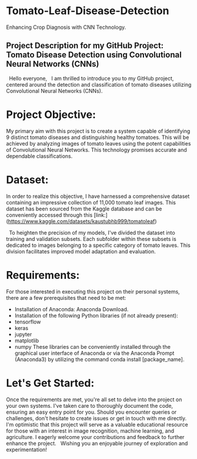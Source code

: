 # Tomato-Leaf-Disease-Detection
Enhancing Crop Diagnosis with CNN Technology.

## Project Description for my GitHub Project: Tomato Disease Detection using Convolutional Neural Networks (CNNs)
 
Hello everyone,
 
I am thrilled to introduce you to my GitHub project, centered around the detection and classification of tomato diseases utilizing Convolutional Neural Networks (CNNs).
 
# Project Objective:
My primary aim with this project is to create a system capable of identifying 9 distinct tomato diseases and distinguishing healthy tomatoes. This will be achieved by analyzing images of tomato leaves using the potent capabilities of Convolutional Neural Networks. This technology promises accurate and dependable classifications.
 
# Dataset:
In order to realize this objective, I have harnessed a comprehensive dataset containing an impressive collection of 11,000 tomato leaf images. This dataset has been sourced from the Kaggle database and can be conveniently accessed through this [link:] (https://www.kaggle.com/datasets/kaustubhb999/tomatoleaf) 

 
To heighten the precision of my models, I've divided the dataset into training and validation subsets. Each subfolder within these subsets is dedicated to images belonging to a specific category of tomato leaves. This division facilitates improved model adaptation and evaluation.
 
# Requirements:
For those interested in executing this project on their personal systems, there are a few prerequisites that need to be met:
 
* Installation of Anaconda: Anaconda Download.
* Installation of the following Python libraries (if not already present):
* tensorflow
* keras
* jupyter
* matplotlib
* numpy
These libraries can be conveniently installed through the graphical user interface of Anaconda or via the Anaconda Prompt (Anaconda3) by utilizing the command conda install [package_name].
 
# Let's Get Started:
Once the requirements are met, you're all set to delve into the project on your own systems. I've taken care to thoroughly document the code, ensuring an easy entry point for you. Should you encounter queries or challenges, don't hesitate to create issues or get in touch with me directly.
 
I'm optimistic that this project will serve as a valuable educational resource for those with an interest in image recognition, machine learning, and agriculture. I eagerly welcome your contributions and feedback to further enhance the project.
 
Wishing you an enjoyable journey of exploration and experimentation!
